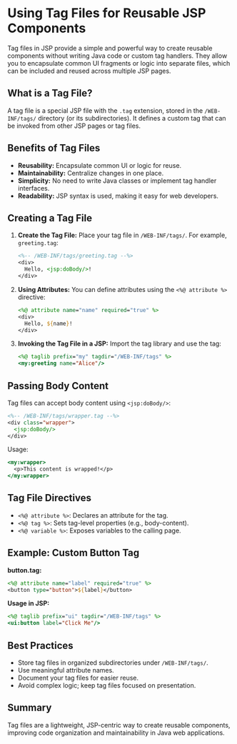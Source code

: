 # Using Tag Files for Reusable JSP Components

Tag files in JSP provide a simple and powerful way to create reusable components without writing Java code or custom tag handlers. They allow you to encapsulate common UI fragments or logic into separate files, which can be included and reused across multiple JSP pages.

## What is a Tag File?

A tag file is a special JSP file with the `.tag` extension, stored in the `/WEB-INF/tags/` directory (or its subdirectories). It defines a custom tag that can be invoked from other JSP pages or tag files.

## Benefits of Tag Files

- **Reusability:** Encapsulate common UI or logic for reuse.
- **Maintainability:** Centralize changes in one place.
- **Simplicity:** No need to write Java classes or implement tag handler interfaces.
- **Readability:** JSP syntax is used, making it easy for web developers.

## Creating a Tag File

1. **Create the Tag File:**
    Place your tag file in `/WEB-INF/tags/`. For example, `greeting.tag`:

    ```jsp
    <%-- /WEB-INF/tags/greeting.tag --%>
    <div>
      Hello, <jsp:doBody/>!
    </div>
    ```

2. **Using Attributes:**
    You can define attributes using the `<%@ attribute %>` directive:

    ```jsp
    <%@ attribute name="name" required="true" %>
    <div>
      Hello, ${name}!
    </div>
    ```

3. **Invoking the Tag File in a JSP:**
    Import the tag library and use the tag:

    ```jsp
    <%@ taglib prefix="my" tagdir="/WEB-INF/tags" %>
    <my:greeting name="Alice"/>
    ```

## Passing Body Content

Tag files can accept body content using `<jsp:doBody/>`:

```jsp
<%-- /WEB-INF/tags/wrapper.tag --%>
<div class="wrapper">
  <jsp:doBody/>
</div>
```

Usage:

```jsp
<my:wrapper>
  <p>This content is wrapped!</p>
</my:wrapper>
```

## Tag File Directives

- `<%@ attribute %>`: Declares an attribute for the tag.
- `<%@ tag %>`: Sets tag-level properties (e.g., body-content).
- `<%@ variable %>`: Exposes variables to the calling page.

## Example: Custom Button Tag

**button.tag:**

```jsp
<%@ attribute name="label" required="true" %>
<button type="button">${label}</button>
```

**Usage in JSP:**

```jsp
<%@ taglib prefix="ui" tagdir="/WEB-INF/tags" %>
<ui:button label="Click Me"/>
```

## Best Practices

- Store tag files in organized subdirectories under `/WEB-INF/tags/`.
- Use meaningful attribute names.
- Document your tag files for easier reuse.
- Avoid complex logic; keep tag files focused on presentation.

## Summary

Tag files are a lightweight, JSP-centric way to create reusable components, improving code organization and maintainability in Java web applications.
